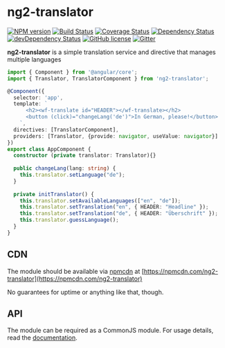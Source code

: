 # ng2-translator
[![NPM version](https://badge.fury.io/js/ng2-translator.svg)](https://npmjs.org/package/ng2-translator)
[![Build Status](https://travis-ci.org/dbartholomae/ng2-translator.svg?branch=master)](https://travis-ci.org/dbartholomae/ng2-translator)
[![Coverage Status](https://coveralls.io/repos/dbartholomae/ng2-translator/badge.svg?branch=master&service=github)](https://coveralls.io/github/dbartholomae/ng2-translator?branch=master)
[![Dependency Status](https://david-dm.org/dbartholomae/ng2-translator.svg?theme=shields.io)](https://david-dm.org/dbartholomae/ng2-translator)
[![devDependency Status](https://david-dm.org/dbartholomae/ng2-translator/dev-status.svg)](https://david-dm.org/dbartholomae/ng2-translator#info=devDependencies)
[![GitHub license](https://img.shields.io/github/license/dbartholomae/ng2-translator.svg)]()
[![Gitter](https://badges.gitter.im/dbartholomae/ng2-translator.svg)](https://gitter.im/dbartholomae/ng2-translator?utm_source=badge&utm_medium=badge&utm_campaign=pr-badge)

**ng2-translator** is a simple translation service and directive that manages multiple languages

```typescript
import { Component } from '@angular/core';
import { Translator, TranslatorComponent } from 'ng2-translator';

@Component({
  selector: 'app',
  template: `
      <h2><wf-translate id="HEADER"></wf-translate></h2>
      <button (click)="changeLang('de')">In German, please!</button>
    `,
  directives: [TranslatorComponent],
  providers: [Translator, {provide: navigator, useValue: navigator}]
})
export class AppComponent {
  constructor (private translator: Translator){}
 
  public changeLang(lang: string) {
    this.translator.setLanguage("de");
  }
  
  private initTranslator() {
    this.translator.setAvailableLanguages(["en", "de"]);
    this.translator.setTranslation("en", { HEADER: "Headline" });
    this.translator.setTranslation("de", { HEADER: "Überschrift" });
    this.translator.guessLanguage();
  }
}
```

## CDN

The module should be available via [npmcdn](https://npmcdn.com/) at
[https://npmcdn.com/ng2-translator](https://npmcdn.com/ng2-translator)

No guarantees for uptime or anything like that, though.

## API

The module can be required as a CommonJS module.
For usage details, read the [documentation](https://rawgit.com/dbartholomae/ng2-translator/master/doc/index.html).
